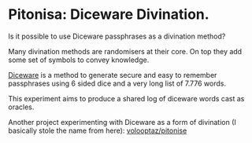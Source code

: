 # Pitonisa: Diceware Divination.

Is it possible to use Diceware passphrases as a divination method?

Many divination methods are randomisers at their core. On top they add some set of symbols to convey knowledge.

[Diceware](https://theworld.com/~reinhold/diceware.html) is a method to generate secure and easy to remember passphrases using 6 sided dice and a very long list of 7.776 words.

This experiment aims to produce a shared log of diceware words cast as oracles.

Another project experimenting with Diceware as a form of divination (I basically stole the name from here): [volooptaz/pitonise](https://github.com/volooptaz/pitonise)